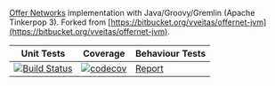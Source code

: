 [Offer Networks](http://onet.globalbraininstitute.org) implementation with Java/Groovy/Gremlin (Apache Tinkerpop 3). Forked from [https://bitbucket.org/vveitas/offernet-jvm](https://bitbucket.org/vveitas/offernet-jvm).

| Unit Tests | Coverage | Behaviour Tests |
| --- | --- | --- |
| [![Build Status](https://travis-ci.org/kabirkbr/offernet.svg?branch=master)](https://travis-ci.org/kabirkbr/offernet) | [![codecov](https://codecov.io/gh/kabirkbr/offernet/branch/master/graph/badge.svg)](https://codecov.io/gh/kabirkbr/offernet) | [Report](docs/cucumber-html-reports/overview-features.html) |
